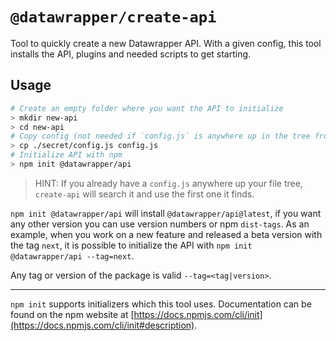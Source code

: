 # `@datawrapper/create-api`

Tool to quickly create a new Datawrapper API. With a given config, this tool installs the API, plugins and needed scripts to get starting.

## Usage

```sh
# Create an empty folder where you want the API to initialize
> mkdir new-api
> cd new-api
# Copy config (not needed if `config.js` is anywhere up in the tree from `new-api/`)
> cp ./secret/config.js config.js
# Initialize API with npm
> npm init @datawrapper/api
```

> HINT: If you already have a `config.js` anywhere up your file tree, `create-api` will search it and use the first one it finds.

`npm init @datawrapper/api` will install `@datawrapper/api@latest`, if you want any other version you can use version numbers or npm `dist-tags`. As an example, when you work on a new feature and released a beta version with the tag `next`, it is possible to initialize the API with `npm init @datawrapper/api --tag=next`.

Any tag or version of the package is valid `--tag=<tag|version>`.

---

`npm init` supports initializers which this tool uses. Documentation can be found on the npm website at [https://docs.npmjs.com/cli/init](https://docs.npmjs.com/cli/init#description).
